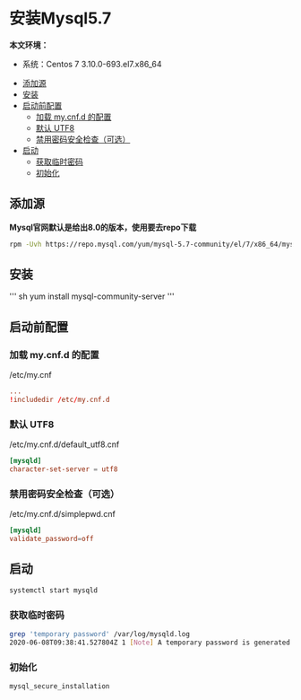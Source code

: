 # 安装Mysql5.7 <!-- omit in toc -->
**本文环境：**
* 系统：Centos 7 3.10.0-693.el7.x86_64

- [添加源](#添加源)
- [安装](#安装)
- [启动前配置](#启动前配置)
  - [加载 my.cnf.d 的配置](#加载-mycnfd-的配置)
  - [默认 UTF8](#默认-utf8)
  - [禁用密码安全检查（可选）](#禁用密码安全检查可选)
- [启动](#启动)
  - [获取临时密码](#获取临时密码)
  - [初始化](#初始化)

## 添加源
**Mysql官网默认是给出8.0的版本，使用要去repo下载**  
``` sh
rpm -Uvh https://repo.mysql.com/yum/mysql-5.7-community/el/7/x86_64/mysql57-community-release-el7-10.noarch.rpm
```

## 安装
''' sh
yum install mysql-community-server
'''

## 启动前配置
### 加载 my.cnf.d 的配置
/etc/my.cnf
```conf
...
!includedir /etc/my.cnf.d
```
### 默认 UTF8
/etc/my.cnf.d/default_utf8.cnf
```conf
[mysqld]
character-set-server = utf8
```
### 禁用密码安全检查（可选）
/etc/my.cnf.d/simplepwd.cnf
```conf
[mysqld]
validate_password=off
```

## 启动
``` sh
systemctl start mysqld
```
### 获取临时密码
``` sh
grep 'temporary password' /var/log/mysqld.log
2020-06-08T09:38:41.527804Z 1 [Note] A temporary password is generated for root@localhost: HsadA(Y#QR@J
```
### 初始化
``` sh
mysql_secure_installation
```